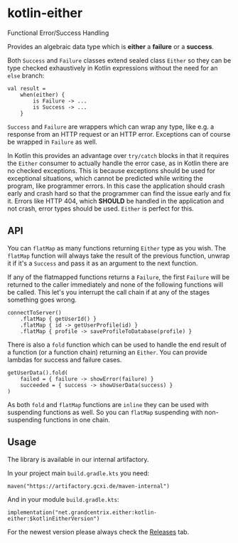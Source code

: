# kotlin-either

Functional Error/Success Handling

Provides an algebraic data type which is **either** a **failure** or a **success**.

Both `Success` and `Failure` classes extend sealed class `Either` so they can be type checked exhaustively in Kotlin expressions without the need for an `else` branch:

```
val result = 
    when(either) {
        is Failure -> ...
        is Success -> ...
    }
```

`Success` and `Failure` are wrappers which can wrap any type, like e.g. a response from an HTTP request or an HTTP error. Exceptions can of course be wrapped in `Failure` as well.

In Kotlin this provides an advantage over `try/catch` blocks in that it requires the `Either` consumer to actually handle the error case, as in Kotlin there are no checked exceptions.
This is because exceptions should be used for exceptional situations, which cannot be predicted while writing the program, like programmer errors. In this case the application should crash early and crash hard so that the programmer can find the issue early and fix it.
Errors like HTTP 404, which **SHOULD** be handled in the application and not crash, error types should be used. `Either` is perfect for this.

## API
You can `flatMap` as many functions returning `Either` type as you wish. The `flatMap` function will always take the result of the previous function, unwrap it if it's a `Success` and pass it as an argument to the next function.

If any of the flatmapped functions returns a `Failure`, the first `Failure` will be returned to the caller immediately and none of the following functions will be called. This let's you interrupt the call chain if at any of the stages something goes wrong.

```
connectToServer()
    .flatMap { getUserId() }
    .flatMap { id -> getUserProfile(id) }
    .flatMap { profile -> saveProfileToDatabase(profile) }
```

There is also a `fold` function which can be used to handle the end result of a function (or a function chain) returning an `Either`. You can provide lambdas for success and failure cases.

```
getUserData().fold(
    failed = { failure -> showError(failure) }
    succeeded = { success -> showUserData(success) }
)
```

As both `fold` and `flatMap` functions are `inline` they can be used with suspending functions as well. So you can `flatMap` suspending with non-suspending functions in one chain.

## Usage
The library is available in our internal artifactory.

In your project main `build.gradle.kts` you need:

```
maven("https://artifactory.gcxi.de/maven-internal")
```

And in your module `build.gradle.kts`:

```
implementation("net.grandcentrix.either:kotlin-either:$kotlinEitherVersion")
```

For the newest version please always check the [Releases](https://github.gcxi.de/grandcentrix/kotlin-either/releases) tab.
